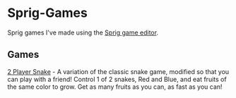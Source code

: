 # Sprig-Games

Sprig games I've made using the [Sprig game editor](sprig.hackclub.com).

## Games

[2 Player Snake](https://sprig.hackclub.com/share/zJKWTQVerMDHnwvCX4o6) - A variation of the classic snake game, modified so that you can play with a friend! Control 1 of 2 snakes, Red and Blue, and eat fruits of the same color to grow. Get as many fruits as you can, as fast as you can!
